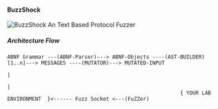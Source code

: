 #### BuzzShock
![BuzzShock](https://static.wikia.nocookie.net/b-ua/images/1/12/Buzzshock.png)
An Text Based Protocol Fuzzer

##### Architecture Flow

```
ABNF Grammar ---(ABNF-Parser)---> ABNF-Objects ----(AST-BUILDER)[1..n]---> MESSAGES ----(MUTATOR)---> MUTATED-INPUT 
                                                                                                        |
                                                                                                        |
                                                        { YOUR LAB ENVIRONMENT  }<------ Fuzz Socket <---(FuZZer) 
```


